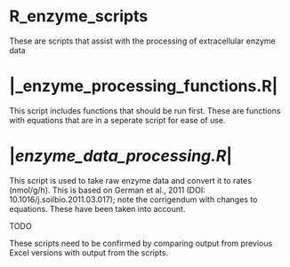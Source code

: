 R_enzyme_scripts
================

These are scripts that assist with the processing of extracellular enzyme data

|_enzyme_processing_functions.R|
================================

This script includes functions that should be run first.  These are functions with equations that are in a seperate script
for ease of use.

|_enzyme_data_processing.R_|
============================

This script is used to take raw enzyme data and convert it to rates (nmol/g/h).
This is based on German et al., 2011 (DOI: 10.1016/j.soilbio.2011.03.017); note the corrigendum with changes
to equations.  These have been taken into account.

TODO

These scripts need to be confirmed by comparing output from previous Excel versions with output from the scripts.
